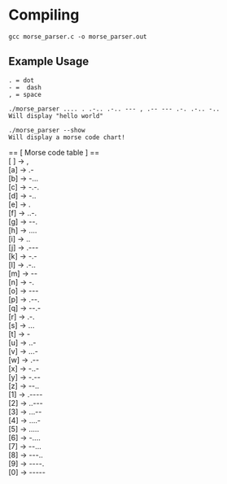 # Compiling  
`gcc morse_parser.c -o morse_parser.out`  

## Example Usage  
```
. = dot  
- =  dash  
, = space  

./morse_parser .... . .-.. .-.. --- , .-- --- .-. .-.. -..    
Will display "hello world"  

./morse_parser --show  
Will display a morse code chart!  
```

== [ Morse code table ] ==  
[ ] -> ,    
[a] -> .-  
[b] -> -...  
[c] -> -.-.  
[d] -> -..  
[e] -> .  
[f] -> ..-.  
[g] -> --.  
[h] -> ....  
[i] -> ..  
[j] -> .---  
[k] -> -.-  
[l] -> .-..  
[m] -> --  
[n] -> -.  
[o] -> ---  
[p] -> .--.  
[q] -> --.-  
[r] -> .-.  
[s] -> ...  
[t] -> -  
[u] -> ..-  
[v] -> ...-  
[w] -> .--  
[x] -> -..-  
[y] -> -.--  
[z] -> --..      
[1] -> .----  
[2] -> ..---  
[3] -> ...--   
[4] -> ....-  
[5] -> .....  
[6] -> -....  
[7] -> --...    
[8] -> ---..    
[9] -> ----.    
[0] -> -----    
